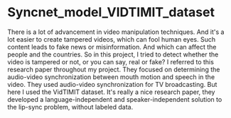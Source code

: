 # Syncnet_model_VIDTIMIT_dataset

There is a lot of advancement in video manipulation techniques. And it's a lot easier to create tampered videos, which can fool human eyes. Such content leads to fake news or misinformation. And which can affect the people and the countries.
So in this project, I tried to detect whether the video is tampered or not, or you can say, real or fake? I referred to this research paper throughout my project. They focused on determining the audio-video synchronization between mouth motion and speech in the video. They used audio-video synchronization for TV broadcasting. But here I used the VidTIMIT dataset. It's really a nice research paper, they developed a language-independent and speaker-independent solution to the lip-sync problem, without labeled data.
